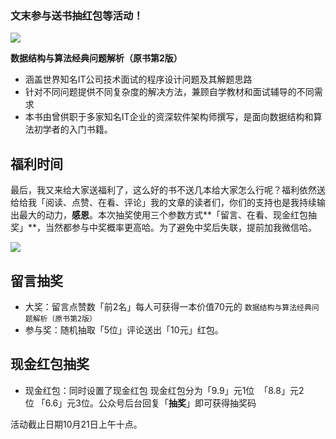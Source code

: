 ### 文末参与送书抽红包等活动！

![](https://gitee.com/guanpengchn/picture/raw/master/2020-10-19/1603041121155-image.png)

**数据结构与算法经典问题解析（原书第2版）**

- 涵盖世界知名IT公司技术面试的程序设计问题及其解题思路
- 针对不同问题提供不同复杂度的解决方法，兼顾自学教材和面试辅导的不同需求
- 本书由曾供职于多家知名IT企业的资深软件架构师撰写，是面向数据结构和算法初学者的入门书籍。

## 福利时间

最后，我又来给大家送福利了，这么好的书不送几本给大家怎么行呢？福利依然送给给我「阅读、点赞、在看、评论」我的文章的读者们，你们的支持也是我持续输出最大的动力，**感恩**。本次抽奖使用三个参数方式**「留言、在看、现金红包抽奖」**，当然都参与中奖概率更高哈。为了避免中奖后失联，提前加我微信哈。

![](https://gitee.com/guanpengchn/picture/raw/master/2020-10-19/1603041101522-image.png)

## 留言抽奖

- 大奖：留言点赞数「前2名」每人可获得一本价值70元的 `数据结构与算法经典问题解析（原书第2版）`
- 参与奖：随机抽取「5位」评论送出「10元」红包。

## 现金红包抽奖

- 现金红包：同时设置了现金红包 现金红包分为「9.9」元1位  「8.8」元2位 「6.6」元3位。公众号后台回复「**抽奖**」即可获得抽奖码

活动截止日期10月21日上午十点。